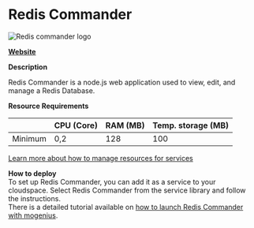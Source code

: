 ﻿# Redis Commander

![Redis commander logo](https://api.mogenius.com/file/id/b4b8746b-8ec2-4c64-b80c-00d41a0c985e)

**[Website](https://joeferner.github.io/redis-commander/)**  

**Description**

Redis Commander is a node.js web application used to view, edit, and manage a Redis Database.

**Resource Requirements**

||CPU (Core)|RAM (MB)  |Temp. storage (MB)|
|--|--|--|--|
| Minimum | 0,2 | 128 | 100 |

[Learn more about how to manage resources for services](./../../development/resources.md)

**How to deploy**  
To set up Redis Commander, you can add it as a service to your cloudspace. Select Redis Commander from the service library and follow the instructions.  
There is a detailed tutorial available on [how to launch Redis Commander with mogenius](./../../tutorials/how-to-set-up-redis-commander-in-the-cloud.md).